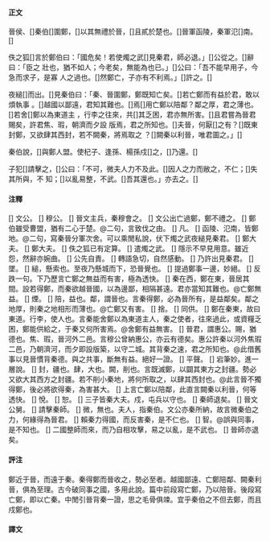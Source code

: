#### 正文

晉侯、[]秦伯[]圍鄭，[]以其無禮於晉，[]且貳於楚也。[]晉軍函陵，秦軍氾[]南。[]

佚之狐[]言於鄭伯曰：「國危矣！若使燭之武[]見秦君，師必退。」[]公從之。[]辭曰：「臣之
壯也，猶不如人；今老矣，無能為也已。」[]公曰：「吾不能早用子，今急而求子，是寡
人之過也。[]然鄭亡，子亦有不利焉。」[]許之。[]

夜縋[]而出。[]見秦伯曰：「秦、晉圍鄭，鄭既知亡矣。[]若亡鄭而有益於君，敢以煩執事
。[]越國以鄙遠，君知其難也。[]焉[]用亡鄭以陪鄰？鄰之厚，君之薄也。[]若舍[]鄭以為東道主
，行李之往來，共[]其乏困，君亦無所害。[]且君嘗為晉君賜矣，許君焦、瑕，朝濟而夕設
版焉，君之所知也。[]夫晉，何厭[]之有？[]既東封鄭，又欲肆其西封，若不闕秦，將焉取之
？[]闕秦以利晉，唯君圖之。」[]

秦伯說，[]與鄭人盟。使杞子、逢孫、楊孫戍[]之，[]乃還。[]

子犯[]請擊之，[]公曰：「不可，微夫人力不及此。[]因人之力而敝之，不仁；[]失其所與，不
知；[]以亂易整，不武。[]吾其還也。」亦去之。[]

#### 注釋

[] 文公。
[] 穆公。
[] 晉文主兵，秦穆會之。
[] 文公出亡過鄭，鄭不禮之。
[] 鄭伯雖受曹盟，猶有二心于楚。@二句，言致伐之由。
[] 凡。
[] 函陵、氾南，皆鄭地。@二句，寫秦晉分軍次舍。可以乘閒私說，伏下燭之武夜縋見秦君。
[] 鄭大夫。
[] 鄭大夫。
[] 佚之狐已有定算。
[] 遣燭之武。
[] 隱示不早見用意。雖近怨，然辭亦婉曲。
[] 公先自責。
[] 轉語急切，自然感動。
[] 乃許出見秦君。
[] 墜。
[] 縋，懸索也。至夜乃懸城而下，恐晉覺也。
[] 提過鄭事一邊，妙絕。
[] 反跌一句。下乃歷言亡鄭之無益而有害，極為透快。
[] 秦在西，鄭在東，晉居其間。設若得鄭，而秦欲越晉國，以為邊鄙，相隔甚遠。君亦當知其難也。@亡鄭無益。
[] 煙。
[] 陪，益也。鄰，謂晉也。言秦得鄭，必為晉所有，是益鄰矣。鄰之地厚，則秦之地相形而薄也。@亡鄭又有害。
[] 捨。
[] 同供。
[] 鄭在秦東，故曰東道。行李，使人也。言秦能舍鄭以為東道主人，秦之使者，往來過此，或資糧乏困，鄭能供給之，于秦又何所害焉。@舍鄭有益無害。
[] 晉君，謂惠公。賜，猶德也。焦、瑕，晉河外二邑。言穆公曾納惠公，亦云有德矣。惠公許秦以河外焦瑕二邑，乃朝濟河，而夕即設版築，以守二城。其背秦之速，君之所知也。@此借舊事以見晉慣背秦德。與之共事，斷無有益。絕好一證。
[] 平聲。
[] 宕筆妙。進一層說。
[] 封，疆也。肆，大也。闕，削也。言既滅鄭，以闢其東方之封疆。勢必又欲大其西方之封疆。若不削小秦地，將何所取之，以肆其西封也。@此言晉不獨得鄭，後必將欲得秦，為害甚大。
[] 上言亡鄭以陪鄰，此直言闕秦以利晉，何等透快。
[] 悅。
[] 恕。
[] 三子皆秦大夫。戍，屯兵以守也。
[] 秦師退矣。
[] 晉文公舅。
[] 請擊秦師。
[] 微，無也。夫人，指秦伯。文公亦秦所納，故言微秦伯之力，何緣得為晉君。
[] 賴秦力得國，而反害秦，是不仁也。
[] 智。@誤與同事，是不知也。
[] 二國整師而來，而乃自相攻擊，易之以亂，是不武也。
[] 晉師亦退矣。



#### 評注

鄭近于晉，而遠于秦。秦得鄭而晉收之，勢必至者。越國鄙遠、亡鄭陪鄰、闕秦利晉，俱為至理。古今破同事之國，多用此說。篇中前段寫亡鄭，乃以陪晉。後段寫
亡鄭，即以亡秦。中閒引晉背秦一證，思之毛骨俱竦。宜乎秦伯之不但去鄭，而且戍鄭也。


#### 譯文
